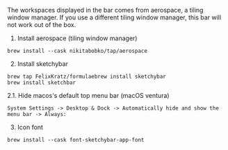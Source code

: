  The workspaces displayed in the bar comes from aerospace, a tiling window manager. If you use a different tiling window manager, this bar will not work out of the box.

1. Install aerospace (tiling window manager) 
```
brew install --cask nikitabobko/tap/aerospace
```

2. Install sketchybar
```
brew tap FelixKratz/formulaebrew install sketchybar
brew install sketchbar
```
2.1. Hide macos's default top menu bar 
(macOS ventura)
```
System Settings -> Desktop & Dock -> Automatically hide and show the menu bar -> Always:
```
3. Icon font
```
brew install --cask font-sketchybar-app-font
```






